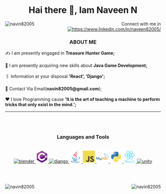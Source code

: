 <div class="about-div">
  <h1 align="center">Hai there 👋, Iam Naveen N</h1>
  <div>
    <p align="left">
      <img align="left" src="https://komarev.com/ghpvc/?username=navin82005&label=Profile%20views&color=0e75b6&style=flat" alt="navin82005" />
    </p>
    <div align="right">Connect with me in <a href="https://www.linkedin.com/in/naveenn82005">
      <img src="https://raw.githubusercontent.com/rahuldkjain/github-profile-readme-generator/master/src/images/icons/Social/linked-in-alt.svg" alt="https://www.linkedin.com/in/naveen82005/" height="30" width="40" />
    </a>
    </div>
  </div>
        <h3 align="center" class="AboutMe">ABOUT ME</h3>
               ✍️ I am presently engaged in <b>Treasure Hunter Game;</b>
                <br/>
                <br />
               📝 I am presently acquiring new skills about <b>Java Game Development;</b>
                <br />
                <br />
               🖇️ Information at your disposal <b>'React', 'Django';</b>
                <br />
                <br />
                📨 Contact Via Email(<b>navin82005@gmail.com</b>);
                <br />
                <br />
                ❤️ I love Programming cause <b>'It is the art of teaching a machine to perform tricks that only
                    exist in the mind.';</b>
    </div>
    <hr />
    <br />
    <br />
<h3 align="center" class="LanguagesandTools">Languages and Tools</h3>
<br />
<div align="center" class="LanguagesandToolsDiv">
  <a href="https://www.blender.org/" target="_blank" rel="noreferrer">
    <img src="https://download.blender.org/branding/community/blender_community_badge_white.svg" alt="blender" width="40" height="40" /> 
  </a>
  <a href="https://www.w3schools.com/cs/" target="_blank" rel="noreferrer">
    <img src="https://raw.githubusercontent.com/devicons/devicon/master/icons/csharp/csharp-original.svg" alt="csharp" width="40" height="40" />
  </a>
  <a href="https://www.djangoproject.com/" target="_blank" rel="noreferrer">
    <img src="https://cdn.worldvectorlogo.com/logos/django.svg" alt="django" width="40" height="40" />
  </a>
  <a href="https://www.java.com" target="_blank" rel="noreferrer">
    <img src="https://raw.githubusercontent.com/devicons/devicon/master/icons/java/java-original.svg" alt="java" width="40" height="40" />
  </a>
  <a href="https://developer.mozilla.org/en-US/docs/Web/JavaScript" target="_blank" rel="noreferrer">
    <img src="https://raw.githubusercontent.com/devicons/devicon/master/icons/javascript/javascript-original.svg"
                alt="javascript" width="40" height="40" /> </a>
        <a href="https://www.mysql.com/" target="_blank" rel="noreferrer"> <img
                src="https://raw.githubusercontent.com/devicons/devicon/master/icons/mysql/mysql-original-wordmark.svg"
                alt="mysql" width="40" height="40" /> </a>
        <a href="https://www.python.org" target="_blank" rel="noreferrer"> <img
                src="https://raw.githubusercontent.com/devicons/devicon/master/icons/python/python-original.svg"
                alt="python" width="40" height="40" /> </a>
        <a href="https://reactjs.org/" target="_blank" rel="noreferrer"> <img
                src="https://raw.githubusercontent.com/devicons/devicon/master/icons/react/react-original-wordmark.svg"
                alt="react" width="40" height="40" /> </a>
        <a href="https://unity.com/" target="_blank" rel="noreferrer"> <img
                src="https://www.vectorlogo.zone/logos/unity3d/unity3d-icon.svg" alt="unity" width="40" height="40" />
        </a>
    </div>
    <br />
    <br />
    <br />
    <div align="center">
        <p><img align="left"
                src="https://github-readme-stats.vercel.app/api?username=navin82005&show_icons=true&locale=en"
                alt="navin82005" /></p>
            <img align="right" src="https://github-readme-streak-stats.herokuapp.com/?user=navin82005&"
                alt="navin82005" />
    </div>
    <br />
    <br />
    
